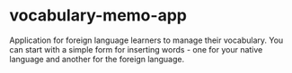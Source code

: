 # vocabulary-memo-app
Application for foreign language learners to manage their vocabulary. You can start with a simple form for inserting words - one for your native language and another for the foreign language.
